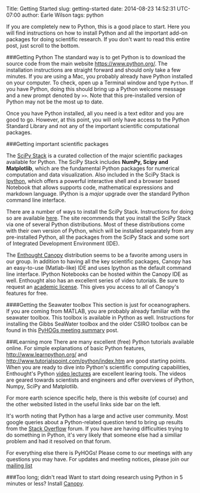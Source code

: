 Title: Getting Started
slug: getting-started
date: 2014-08-23 14:52:31 UTC-07:00
author: Earle Wilson
tags: python


If you are completely new to Python, this is a good place to start. Here you will find instructions on how to install Python and all the important add-on packages for doing scientific research. If you don't want to read this entire post, just scroll to the bottom.

###Getting Python
The standard way is to get Python is to download the source code from the main website <https://www.python.org/>. The installation instructions are straight forward and should only take a few minutes. If you are using a Mac, you probably already have Python installed on your computer. To check, open up a Terminal window and type `Python`. If you have Python, doing this should bring up a Python welcome message and a new prompt denoted by `>>`. Note that this pre-installed version of Python may not be the most up to date. 

Once you have Python installed, all you need is a text editor and you are good to go. However, at this point, you will only have access to the Python Standard Library and not any of the important scientific computational packages. 

###Getting important scientific packages

The [SciPy Stack](http://www.scipy.org/about.html) is a curated collection of the major scientific packages available for Python. The SciPy Stack includes **NumPy, Scipy and Matplotlib**, which are the fundamental Python packages for numerical computation and data visualization. Also included in the SciPy Stack is [Ipython](http://ipython.org/), which offers a powerful interactive shell and a browser based Notebook that allows supports code, mathematical expressions and markdown language. IPython is a *major* upgrade over the standard Python command line interface.

There are a number of ways to install the SciPy Stack. Instructions for doing so are available [here](http://www.scipy.org/install.html). The site recommends that you install the SciPy Stack via one of several Python distributions. Most of these distributions come with their own version of Python, which will be installed separately from any pre-installed Python, all the packages from the SciPy Stack and some sort of Integrated Development Environment (IDE). 

The [Enthought Canopy](https://www.enthought.com/products/canopy/) distribution seems to be a favorite among users in our group. In addition to having all the key scientific packages, Canopy has an easy-to-use (Matlab-like) IDE and uses Ipython as the default command line interface. IPython Notebooks can be hosted within the Canopy IDE as well. Enthought also has an excellent series of video tutorials. Be sure to request an [academic license](https://store.enthought.com/#canopy-academic). This gives you access to all of Canopy's features for free. 

####Getting the Seawater toolbox
This section is just for oceanographers. If you are coming from MATLAB, you are probably already familiar with the seawater toolbox. This toolbox is available in Python as well. Instructions for installing the Gibbs SeaWater toolbox and the older CSIRO toolbox can be found in this [PyHOGs meeting summary](python-hour-2014-08-18) post.


###Learning more
There are many excellent (free) Python tutorials available online. For simple explanations of basic Python features, <http://www.learnpython.org/> and <http://www.tutorialspoint.com/python/index.htm> are good starting points. When you are ready to dive into Python's scientific computing capabilities, Enthought's Python [video lectures](https://training.enthought.com/#/courses) are excellent learing tools. The videos are geared towards scientists and engineers and offer overviews of iPython, Numpy, SciPy and Matplotlib. 

For more earth science specific help, there is this website (of course) and the other websited listed in the useful links side bar on the left.

It's worth noting that Python has a large and active user community. Most google queries about a Python-related question tend to bring up results from the [Stack Overflow](http://stackoverflow.com/questions/tagged/python) forum. If you have are having difficulties trying to do something in Python, it's very likely that someone else had a similiar problem and had it resolved on that forum. 

For everything else there is PyHOGs! Please come to our meetings with any questions you may have. For updates and meeting notices, please join our [mailing list](https://mailman1.u.washington.edu/mailman/listinfo/pyhogs)

###Too long; didn't read
Want to start doing research using Python in 5 minutes or less? Install [Canopy](https://www.enthought.com/products/canopy/).





